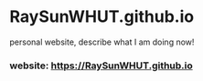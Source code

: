# RaySunWHUT.github.io
personal website, describe what I am doing now!

### website: https://RaySunWHUT.github.io
